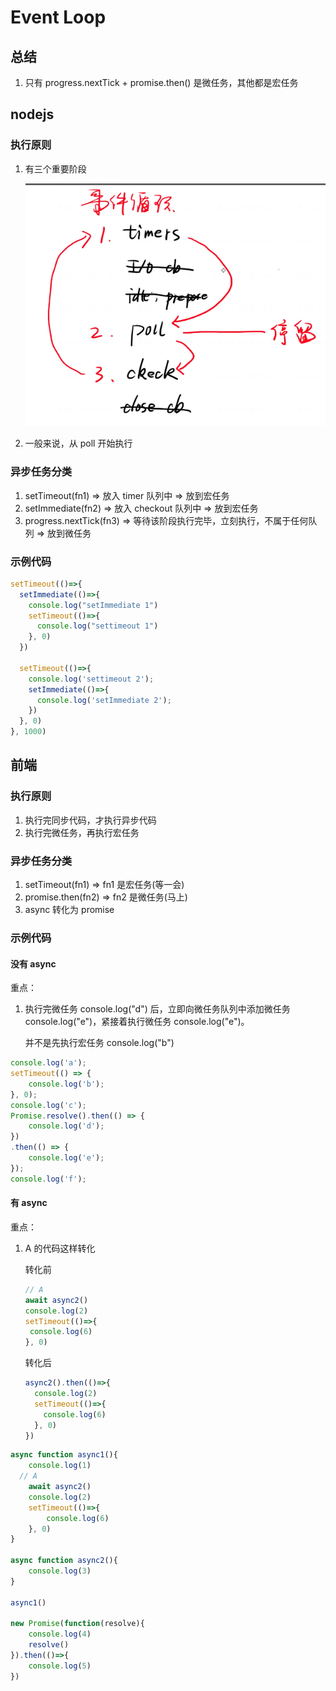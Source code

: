 # Event Loop



## 总结

1. 只有 progress.nextTick  + promise.then() 是微任务，其他都是宏任务

## nodejs

### 执行原则

1. 有三个重要阶段

   ![](https://raw.githubusercontent.com/wojiaofengzhongzhuifeng/image-host/master/img/20190514190915.png)

2. 一般来说，从 poll 开始执行

### 异步任务分类

1. setTimeout(fn1)  => 放入 timer 队列中 => 放到宏任务
2. setImmediate(fn2) => 放入 checkout 队列中 => 放到宏任务
3. progress.nextTick(fn3) => 等待该阶段执行完毕，立刻执行，不属于任何队列 => 放到微任务

### 示例代码

```javascript
setTimeout(()=>{
  setImmediate(()=>{
    console.log("setImmediate 1")
    setTimeout(()=>{
      console.log("settimeout 1")
    }, 0)
  })

  setTimeout(()=>{
    console.log('settimeout 2');
    setImmediate(()=>{
      console.log('setImmediate 2');
    })
  }, 0)
}, 1000)
```

## 前端

### 执行原则

1. 执行完同步代码，才执行异步代码
2. 执行完微任务，再执行宏任务



### 异步任务分类

1. setTimeout(fn1) => fn1 是宏任务(等一会)
2. promise.then(fn2) => fn2 是微任务(马上)
3. async 转化为 promise

### 示例代码

#### 没有 async

重点：

1. 执行完微任务 console.log("d") 后，立即向微任务队列中添加微任务 console.log("e")，紧接着执行微任务 console.log("e")。

   并不是先执行宏任务 console.log("b")

```javascript
console.log('a');
setTimeout(() => {
    console.log('b');
}, 0);
console.log('c');
Promise.resolve().then(() => {
    console.log('d');
})
.then(() => {
    console.log('e');
});
console.log('f');

```



#### 有 async

重点：

1. A 的代码这样转化

   转化前

   ```javascript
   // A
   await async2()
   console.log(2)
   setTimeout(()=>{
   	console.log(6)
   }, 0)
   ```

   转化后

   ```javascript
   async2().then(()=>{
     console.log(2)
     setTimeout(()=>{
       console.log(6)
     }, 0)
   })
   ```

```javascript
async function async1(){
	console.log(1)
  // A
	await async2()
	console.log(2)
	setTimeout(()=>{
		console.log(6)
	}, 0)
}

async function async2(){
	console.log(3)
}

async1()

new Promise(function(resolve){
	console.log(4)
	resolve()
}).then(()=>{
	console.log(5)
})
```

